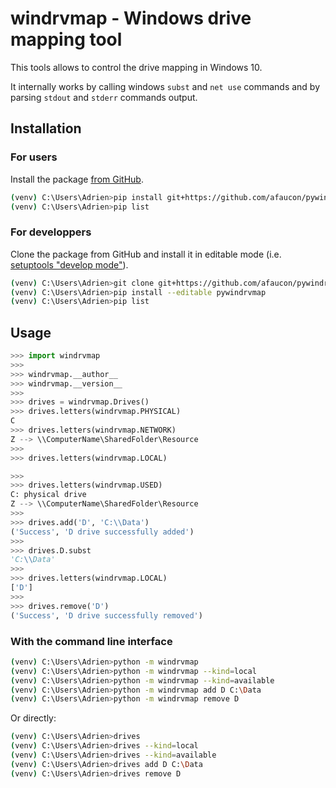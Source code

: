 # windrvmap - Windows drive mapping tool

This tools allows to control the drive mapping in Windows 10.

It internally works by calling windows `subst` and `net use` commands and by parsing `stdout` and `stderr` commands output.

## Installation

### For users

Install the package [from GitHub](https://pip.pypa.io/en/stable/reference/pip_install/#git).

```bash
(venv) C:\Users\Adrien>pip install git+https://github.com/afaucon/pywindrvmap.git@v1.0.0
(venv) C:\Users\Adrien>pip list
```

### For developpers

Clone the package from GitHub and install it in editable mode (i.e. [setuptools "develop mode"](https://setuptools.readthedocs.io/en/latest/setuptools.html#development-mode)).

```bash
(venv) C:\Users\Adrien>git clone git+https://github.com/afaucon/pywindrvmap.git
(venv) C:\Users\Adrien>pip install --editable pywindrvmap
(venv) C:\Users\Adrien>pip list
```

## Usage

```python
>>> import windrvmap
>>>
>>> windrvmap.__author__
>>> windrvmap.__version__
>>>
>>> drives = windrvmap.Drives()
>>> drives.letters(windrvmap.PHYSICAL)
C
>>> drives.letters(windrvmap.NETWORK)
Z --> \\ComputerName\SharedFolder\Resource
>>>
>>> drives.letters(windrvmap.LOCAL)

>>>
>>> drives.letters(windrvmap.USED)
C: physical drive
Z --> \\ComputerName\SharedFolder\Resource
>>>
>>> drives.add('D', 'C:\\Data')
('Success', 'D drive successfully added')
>>>
>>> drives.D.subst
'C:\\Data'
>>>
>>> drives.letters(windrvmap.LOCAL)
['D']
>>>
>>> drives.remove('D')
('Success', 'D drive successfully removed')
```

### With the command line interface

```bash
(venv) C:\Users\Adrien>python -m windrvmap
(venv) C:\Users\Adrien>python -m windrvmap --kind=local
(venv) C:\Users\Adrien>python -m windrvmap --kind=available
(venv) C:\Users\Adrien>python -m windrvmap add D C:\Data
(venv) C:\Users\Adrien>python -m windrvmap remove D
```

Or directly:

```bash
(venv) C:\Users\Adrien>drives
(venv) C:\Users\Adrien>drives --kind=local
(venv) C:\Users\Adrien>drives --kind=available
(venv) C:\Users\Adrien>drives add D C:\Data
(venv) C:\Users\Adrien>drives remove D
```
